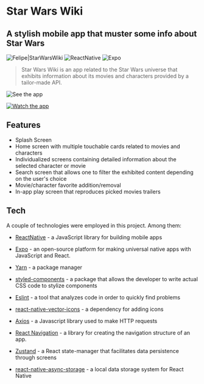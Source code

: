 # Star Wars Wiki

## A stylish mobile app that muster some info about Star Wars 

![Felipe|StarWarsWiki](https://img.shields.io/badge/FelipeMDantas-FindHouses-purple)
![ReactNative](https://img.shields.io/badge/POWERED%20BY:%20React%20Native-blue)
![Expo](https://img.shields.io/badge/POWERED%20BY:%20Expo-white)

>Star Wars Wiki is an app related to the Star Wars universe that exhibits information about its movies and characters provided by a tailor-made API.

![See the app](https://github.com/FelipeMDantas/StarWars-Wiki/images/app_gif.gif)

<p>

[![Watch the app](https://img.youtube.com/vi/Hkrfo3b6x6k/0.jpg)](https://www.youtube.com/watch?v=Hkrfo3b6x6k)

## Features

- Splash Screen
- Home screen with multiple touchable cards related to movies and characters
- Individualized screens containing detailed information about the selected character or movie
- Search screen that allows one to filter the exhibited content depending on the user's choice  
- Movie/character favorite addition/removal
- In-app play screen that reproduces picked movies trailers

## Tech

A couple of technologies were employed in this project. Among them:

- [ReactNative] - a JavaScript library for building mobile apps
- [Expo] - an open-source platform for making universal native apps with JavaScript and React.
- [Yarn] - a package manager
- [styled-components] - a package that allows the developer to write actual CSS code to stylize components
- [Eslint] - a tool that analyzes code in order to quickly find problems
- [react-native-vector-icons] - a dependency for adding icons
- [Axios] - a Javascript library used to make HTTP requests
- [React Navigation] - a library for creating the navigation structure of an app.
- [Zustand] - a React state-manager that facilitates data persistence through screens
- [react-native-async-storage] - a local data storage system for React Native

    [ReactNative]: https://reactnative.dev/
    [Expo]: https://expo.dev/
    [Yarn]: https://yarnpkg.com/
    [styled-components]: https://styled-components.com/
    [Eslint]: https://eslint.org/
    [react-native-vector-icons]: https://github.com/oblador/react-native-vector-icons
    [Axios]: https://axios-http.com/docs/intro
    [React Navigation]: https://reactnavigation.org/
    [Zustand]: https://github.com/pmndrs/zustand
    [react-native-async-storage]: https://react-native-async-storage.github.io/async-storage/